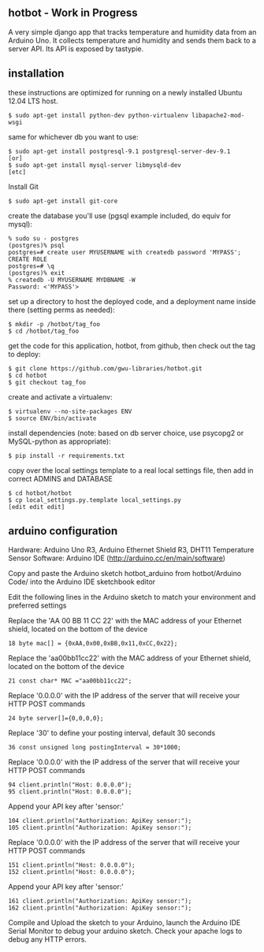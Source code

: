 hotbot - Work in Progress
------

A very simple django app that tracks temperature and humidity data from an Arduino Uno.  It collects temperature and humidity and sends them back to a server API.  Its API is exposed by tastypie.


installation
------------

these instructions are optimized for running on a newly installed
Ubuntu 12.04 LTS host.

```
$ sudo apt-get install python-dev python-virtualenv libapache2-mod-wsgi
```

same for whichever db you want to use:

```
$ sudo apt-get install postgresql-9.1 postgresql-server-dev-9.1
[or]
$ sudo apt-get install mysql-server libmysqld-dev
[etc]
```

Install Git

```
$ sudo apt-get install git-core
```

create the database you'll use (pgsql example included, do equiv
for mysql):

```
% sudo su - postgres
(postgres)% psql
postgres=# create user MYUSERNAME with createdb password 'MYPASS';
CREATE ROLE
postgres=# \q
(postgres)% exit
% createdb -U MYUSERNAME MYDBNAME -W
Password: <'MYPASS'>
```

set up a directory to host the deployed code, and a deployment name
inside there (setting perms as needed):

```
$ mkdir -p /hotbot/tag_foo
$ cd /hotbot/tag_foo
```

get the code for this application, hotbot, from github, then check
out the tag to deploy:

```
$ git clone https://github.com/gwu-libraries/hotbot.git
$ cd hotbot
$ git checkout tag_foo
```

create and activate a virtualenv:

```
$ virtualenv --no-site-packages ENV
$ source ENV/bin/activate
```

install dependencies (note: based on db server choice, use psycopg2
or MySQL-python as appropriate):

```
$ pip install -r requirements.txt
```

copy over the local settings template to a real local settings file,
then add in correct ADMINS and DATABASE

```
$ cd hotbot/hotbot
$ cp local_settings.py.template local_settings.py
[edit edit edit]
```

arduino configuration
---------------------

Hardware: Arduino Uno R3, Arduino Ethernet Shield R3, DHT11 Temperature Sensor
Software: Arduino IDE (http://arduino.cc/en/main/software)

Copy and paste the Arduino sketch hotbot_arduino from hotbot/Arduino Code/ into the Arduino IDE sketchbook editor

Edit the following lines in the Arduino sketch to match your environment and preferred settings

Replace the 'AA 00 BB 11 CC 22' with the MAC address of your Ethernet shield, located on the bottom of the device
```
18 byte mac[] = {0xAA,0x00,0xBB,0x11,0xCC,0x22};
```
Replace the 'aa00bb11cc22' with the MAC address of your Ethernet shield, located on the bottom of the device
```
21 const char* MAC ="aa00bb11cc22";
```
Replace '0.0.0.0' with the IP address of the server that will receive your HTTP POST commands
```
24 byte server[]={0,0,0,0};
```
Replace '30' to define your posting interval, default 30 seconds
```
36 const unsigned long postingInterval = 30*1000;
```
Replace '0.0.0.0' with the IP address of the server that will receive your HTTP POST commands
```
94 client.println("Host: 0.0.0.0");
95 client.println("Host: 0.0.0.0");
```
Append your API key after 'sensor:'
```
104 client.println("Authorization: ApiKey sensor:");
105 client.println("Authorization: ApiKey sensor:");
```
Replace '0.0.0.0' with the IP address of the server that will receive your HTTP POST commands
```
151 client.println("Host: 0.0.0.0");
152 client.println("Host: 0.0.0.0");
```
Append your API key after 'sensor:'
```
161 client.println("Authorization: ApiKey sensor:");
162 client.println("Authorization: ApiKey sensor:");
```

Compile and Upload the sketch to your Arduino, launch the Arduino IDE Serial Monitor to debug your arduino sketch.  Check your apache logs to debug any HTTP errors.
